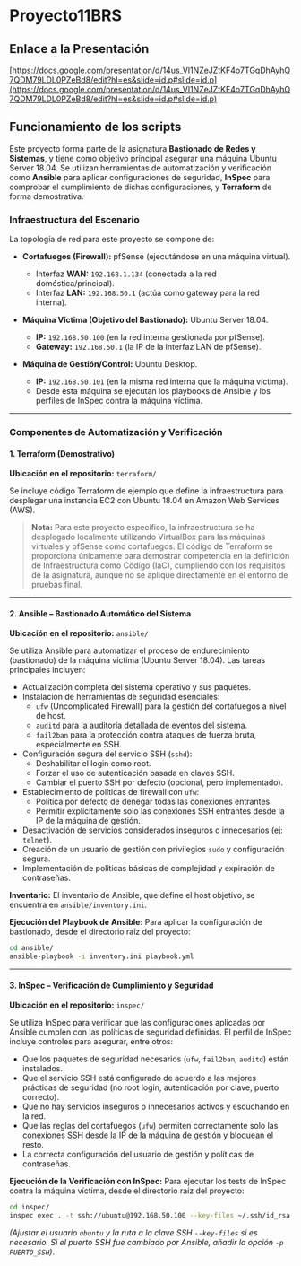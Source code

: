 # Proyecto11BRS

## Enlace a la Presentación
[https://docs.google.com/presentation/d/14us_Vl1NZeJZtKF4o7TGqDhAyhQ7QDM79LDL0PZeBd8/edit?hl=es&slide=id.p#slide=id.p](https://docs.google.com/presentation/d/14us_Vl1NZeJZtKF4o7TGqDhAyhQ7QDM79LDL0PZeBd8/edit?hl=es&slide=id.p#slide=id.p)

## Funcionamiento de los scripts

Este proyecto forma parte de la asignatura **Bastionado de Redes y Sistemas**, y tiene como objetivo principal asegurar una máquina Ubuntu Server 18.04. Se utilizan herramientas de automatización y verificación como **Ansible** para aplicar configuraciones de seguridad, **InSpec** para comprobar el cumplimiento de dichas configuraciones, y **Terraform** de forma demostrativa.

### Infraestructura del Escenario

La topología de red para este proyecto se compone de:

-   **Cortafuegos (Firewall):** pfSense (ejecutándose en una máquina virtual).
    -   Interfaz **WAN:** `192.168.1.134` (conectada a la red doméstica/principal).
    -   Interfaz **LAN:** `192.168.50.1` (actúa como gateway para la red interna).

-   **Máquina Víctima (Objetivo del Bastionado):** Ubuntu Server 18.04.
    -   **IP:** `192.168.50.100` (en la red interna gestionada por pfSense).
    -   **Gateway:** `192.168.50.1` (la IP de la interfaz LAN de pfSense).

-   **Máquina de Gestión/Control:** Ubuntu Desktop.
    -   **IP:** `192.168.50.101` (en la misma red interna que la máquina víctima).
    -   Desde esta máquina se ejecutan los playbooks de Ansible y los perfiles de InSpec contra la máquina víctima.

---

### Componentes de Automatización y Verificación

#### 1. Terraform (Demostrativo)

**Ubicación en el repositorio:** `terraform/`

Se incluye código Terraform de ejemplo que define la infraestructura para desplegar una instancia EC2 con Ubuntu 18.04 en Amazon Web Services (AWS).

> **Nota:** Para este proyecto específico, la infraestructura se ha desplegado localmente utilizando VirtualBox para las máquinas virtuales y pfSense como cortafuegos. El código de Terraform se proporciona únicamente para demostrar competencia en la definición de Infraestructura como Código (IaC), cumpliendo con los requisitos de la asignatura, aunque no se aplique directamente en el entorno de pruebas final.

---

#### 2. Ansible – Bastionado Automático del Sistema

**Ubicación en el repositorio:** `ansible/`

Se utiliza Ansible para automatizar el proceso de endurecimiento (bastionado) de la máquina víctima (Ubuntu Server 18.04). Las tareas principales incluyen:

-   Actualización completa del sistema operativo y sus paquetes.
-   Instalación de herramientas de seguridad esenciales:
    -   `ufw` (Uncomplicated Firewall) para la gestión del cortafuegos a nivel de host.
    -   `auditd` para la auditoría detallada de eventos del sistema.
    -   `fail2ban` para la protección contra ataques de fuerza bruta, especialmente en SSH.
-   Configuración segura del servicio SSH (`sshd`):
    -   Deshabilitar el login como root.
    -   Forzar el uso de autenticación basada en claves SSH.
    -   Cambiar el puerto SSH por defecto (opcional, pero implementado).
-   Establecimiento de políticas de firewall con `ufw`:
    -   Política por defecto de denegar todas las conexiones entrantes.
    -   Permitir explícitamente solo las conexiones SSH entrantes desde la IP de la máquina de gestión.
-   Desactivación de servicios considerados inseguros o innecesarios (ej: `telnet`).
-   Creación de un usuario de gestión con privilegios `sudo` y configuración segura.
-   Implementación de políticas básicas de complejidad y expiración de contraseñas.

**Inventario:**
El inventario de Ansible, que define el host objetivo, se encuentra en `ansible/inventory.ini`.

**Ejecución del Playbook de Ansible:**
Para aplicar la configuración de bastionado, desde el directorio raíz del proyecto:

```bash
cd ansible/
ansible-playbook -i inventory.ini playbook.yml
```

---

#### 3. InSpec – Verificación de Cumplimiento y Seguridad

**Ubicación en el repositorio:** `inspec/`

Se utiliza InSpec para verificar que las configuraciones aplicadas por Ansible cumplen con las políticas de seguridad definidas. El perfil de InSpec incluye controles para asegurar, entre otros:

-   Que los paquetes de seguridad necesarios (`ufw`, `fail2ban`, `auditd`) están instalados.
-   Que el servicio SSH está configurado de acuerdo a las mejores prácticas de seguridad (no root login, autenticación por clave, puerto correcto).
-   Que no hay servicios inseguros o innecesarios activos y escuchando en la red.
-   Que las reglas del cortafuegos (`ufw`) permiten correctamente solo las conexiones SSH desde la IP de la máquina de gestión y bloquean el resto.
-   La correcta configuración del usuario de gestión y políticas de contraseñas.

**Ejecución de la Verificación con InSpec:**
Para ejecutar los tests de InSpec contra la máquina víctima, desde el directorio raíz del proyecto:

```bash
cd inspec/
inspec exec . -t ssh://ubuntu@192.168.50.100 --key-files ~/.ssh/id_rsa
```
*(Ajustar el usuario `ubuntu` y la ruta a la clave SSH `--key-files` si es necesario. Si el puerto SSH fue cambiado por Ansible, añadir la opción `-p PUERTO_SSH`)*.


